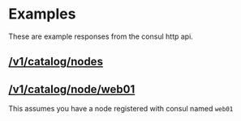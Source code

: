 # Examples

These are example responses from the consul http api.

## [/v1/catalog/nodes](examples/get_nodes_response.json)

## [/v1/catalog/node/web01](examples/get_node_web01_response.json)

This assumes you have a node registered with consul named `web01`
